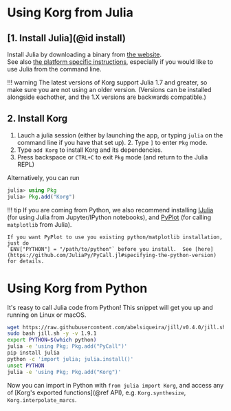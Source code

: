 # Using Korg from Julia

## [1. Install Julia](@id install)
Install Julia by downloading a binary from [the website](https://julialang.org/downloads/).  
See also [the platform specific instructions](https://julialang.org/downloads/platform/), especially
if you would like to use Julia from the command line.  

!!! warning
    The latest versions of Korg support Julia 1.7 and greater, so make sure you are not using an 
    older version.  (Versions can be installed alongside eachother, and the 1.X versions are 
    backwards compatible.)

## 2. Install Korg

1. Lauch a julia session (either by launching the app, or typing `julia` on the command line if you have that set up). 2. Type `]` to enter `Pkg` mode.
3. Type `add Korg` to install Korg and its dependencies.
4. Press backspace or `CTRL+C` to exit `Pkg` mode (and return to the Julia REPL)

Alternatively, you can run
```julia
julia> using Pkg
julia> Pkg.add("Korg")
```

!!! tip
    If you are coming from Python, we also recommend installing 
    [IJulia](https://github.com/JuliaLang/IJulia.jl) (for using Julia from Jupyter/IPython 
    notebooks), and [PyPlot](https://github.com/JuliaPy/PyPlot.jl) (for calling `matplotlib` from 
    Julia). 

    If you want PyPlot to use you existing python/matplotlib installation, just do 
    `ENV["PYTHON"] = "/path/to/python"` before you install.  See [here](https://github.com/JuliaPy/PyCall.jl#specifying-the-python-version)
    for details.

# Using Korg from Python
It's reasy to call Julia code from Python!  This snippet will get you up and running on Linux
or macOS.

```bash
wget https://raw.githubusercontent.com/abelsiqueira/jill/v0.4.0/jill.sh
sudo bash jill.sh -y -v 1.9.1
export PYTHON=$(which python)
julia -e 'using Pkg; Pkg.add("PyCall")'
pip install julia
python -c 'import julia; julia.install()'
unset PYTHON
julia -e 'using Pkg; Pkg.add("Korg")'
```
Now you can import in Python with `from julia import Korg`, and access any of [Korg's exported functions](@ref API), e.g. `Korg.synthesize`,
`Korg.interpolate_marcs`.
